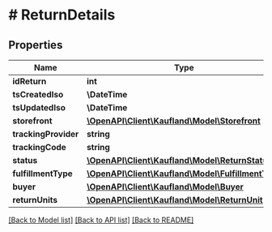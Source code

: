 # # ReturnDetails

## Properties

Name | Type | Description | Notes
------------ | ------------- | ------------- | -------------
**idReturn** | **int** |  |
**tsCreatedIso** | **\DateTime** |  |
**tsUpdatedIso** | **\DateTime** |  |
**storefront** | [**\OpenAPI\Client\Kaufland\Model\Storefront**](Storefront.md) |  |
**trackingProvider** | **string** |  |
**trackingCode** | **string** |  |
**status** | [**\OpenAPI\Client\Kaufland\Model\ReturnStatus**](ReturnStatus.md) |  |
**fulfillmentType** | [**\OpenAPI\Client\Kaufland\Model\FulfillmentType**](FulfillmentType.md) |  |
**buyer** | [**\OpenAPI\Client\Kaufland\Model\Buyer**](Buyer.md) |  | [optional]
**returnUnits** | [**\OpenAPI\Client\Kaufland\Model\ReturnUnit[]**](ReturnUnit.md) |  | [optional]

[[Back to Model list]](../../README.md#models) [[Back to API list]](../../README.md#endpoints) [[Back to README]](../../README.md)
